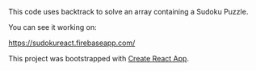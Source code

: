 This code uses backtrack to solve an array containing a Sudoku Puzzle.

You can see it working on:

https://sudokureact.firebaseapp.com/


This project was bootstrapped with [Create React App](https://github.com/facebookincubator/create-react-app).